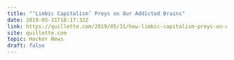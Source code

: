 ```yaml
---
title: "‘Limbic Capitalism’ Preys on Our Addicted Brains"
date: 2019-05-31T18:17:32Z
link: https://quillette.com/2019/05/31/how-limbic-capitalism-preys-on-our-addicted-brains/?utm_medium=RSS&utm_source=hune
site: quillette.com
topic: Hacker News
draft: false
---
```

